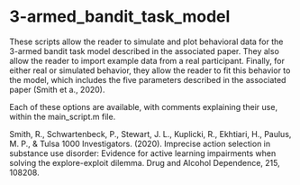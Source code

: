 # 3-armed_bandit_task_model

These scripts allow the reader to simulate and plot behavioral data for the 3-armed bandit task model described in the associated paper. They also allow the reader to import example data from a real participant. Finally, for either real or simulated behavior, they allow the reader to fit this behavior to the model, which includes the five parameters described in the associated paper (Smith et a., 2020).

Each of these options are available, with comments explaining their use, within the main_script.m file.

Smith, R., Schwartenbeck, P., Stewart, J. L., Kuplicki, R., Ekhtiari, H., Paulus, M. P., & Tulsa 1000 Investigators. (2020). Imprecise action selection in substance use disorder: Evidence for active learning impairments when solving the explore-exploit dilemma. Drug and Alcohol Dependence, 215, 108208.
